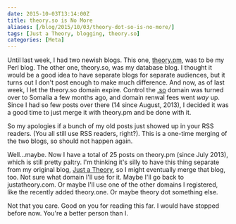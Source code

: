 ```yaml
--- 
date: 2015-10-03T13:14:00Z
title: theory.so is No More
aliases: [/blog/2015/10/03/theory-dot-so-is-no-more/]
tags: [Just a Theory, blogging, theory.so]
categories: [Meta]
---
```


Until last week, I had two newish blogs. This one, [theory.pm](/), was to be my Perl blog. The other one, theory.so, was my database blog. I thought it would be a good idea to have separate blogs for separate audiences, but it turns out I don't post enough to make much difference. And now, as of last week, I let the theory.so domain expire. Control the [.so](https://en.wikipedia.org/wiki/.so) domain was turned over to Somalia a few months ago, and domain renwal fees went *way* up. Since I had so few posts over there (14 since August, 2013), I decided it was a good time to just merge it with theory.pm and be done with it.

So my apologies if a bunch of my old posts just showed up in your RSS readers. (You all still use RSS readers, right?). This is a one-time merging of the two blogs, so should not happen again.

Well…maybe. Now I have a total of 25 posts on theory.pm (since July 2013), which is still pretty paltry. I'm thinking it's silly to have this thing separate from my original blog, [Just a Theory](http://justatheory.com/), so I might eventually merge that blog, too. Not sure what domain I'll use for it. Maybe I'll go back to justatheory.com. Or maybe I'll use one of the other domains I registered, like the recently added theory.one. Or maybe theory dot something else.

Not that you care. Good on you for reading this far. I would have stopped before now. You're a better person than I.

